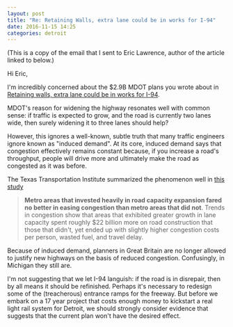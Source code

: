 ```yaml
---
layout: post
title: "Re: Retaining Walls, extra lane could be in works for I-94"
date: 2016-11-15 14:25
categories: detroit
---
```


(This is a copy of the email that I sent to Eric Lawrence, author of the article linked to below.)

Hi Eric,

I'm incredibly concerned about the $2.9B MDOT plans you wrote about in [Retaining walls, extra lane could be in works for I-94](http://www.freep.com/story/news/local/michigan/detroit/2016/11/14/retaining-walls-extra-lane-i94-project/93798116/).

MDOT's reason for widening the highway resonates well with common sense: if traffic is expected to grow, and the road is currently two lanes wide, then surely widening it to three lanes should help?

However, this ignores a well-known, subtle truth that many traffic engineers ignore known as "induced demand". At its core, induced demand says that congestion effectively remains constant because, if you increase a road's throughput, people will drive more and ultimately make the road as congested as it was before.

The Texas Transportation Institute summarized the phenomenon well in [this study](http://www.daclarke.org/AltTrans/analysis.html)

> **Metro areas that invested heavily in road capacity expansion fared no better in easing congestion than metro areas that did not**. Trends in congestion show that areas that exhibited greater growth in lane capacity spent roughly $22 billion more on road construction that those that didn't, yet ended up with slightly higher congestion costs per person, wasted fuel, and travel delay.

Because of induced demand, planners in Great Britain are no longer allowed to justify new highways on the basis of reduced congestion. Confusingly, in Michigan they still are.

I'm not suggesting that we let I-94 languish: if the road is in disrepair, then by all means it should be refinished. Perhaps it's necessary to redesign some of the (treacherous) entrance ramps for the freeway. But before we embark on a 17 year project that costs enough money to kickstart a real light rail system for Detroit, we should strongly consider evidence that suggests that the current plan won't have the desired effect.
